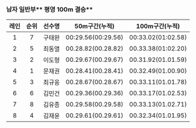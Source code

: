 ### 남자 일반부** 평영 100m 결승**

| 레인 | 순위 | 선수명 | 50m구간\(누적\) | 100m구간\(누적\) |
| :---: | :---: | :---: | :---: | :---: |
| 1 | 7 | 구태완 | 00:29.56\(00:29.56\) | 00:33.02\(01:02.58\) |
| 2 | 5 | 최동열 | 00.28.82\(00.28.82\) | 00.33.38\(01:02.20\) |
| 3 | 2 | 이도형 | 00.29.67\(00.29.67\) | 00.31.92\(01.01.59\) |
| 4 | 1 | 문재권 | 00.28.41\(00.28.41\) | 00.32.49\(01.00.90\) |
| 5 | 3 | 최규웅 | 00.28.67\(00.28.67\) | 00.33.11\(01.01.78\) |
| 6 | 6 | 김민건 | 00.29.36\(00.29.36\) | 00.33.17\(01.02.53\) |
| 7 | 8 | 김유종 | 00.29.58\(00.29.58\) | 00.33.13\(01.02.71\) |
| 8 | 4 | 김재윤 | 00.29.61\(00.29.61\) | 00.32.34\(01.01.95\) |



